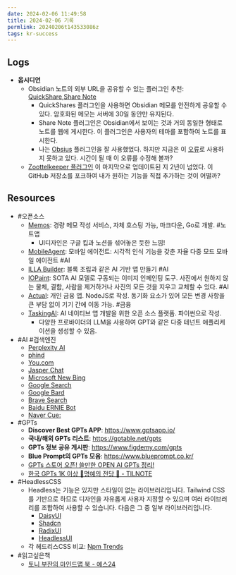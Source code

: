 ```yaml
---
date: 2024-02-06 11:49:58
title: 2024-02-06 기록
permlink: 20240206t143533086z
tags: kr-success
---
```

## Logs
- **옵시디언**
	- Obsidian 노트의 외부 URL을 공유할 수 있는 플러그인 추천: [QuickShare](https://obsidian.md/plugins?id=obsidian-quickshare),[Share Note](https://obsidian.md/plugins?id=share-note)
		- QuickShares 플러그인을 사용하면 Obsidian 메모를 안전하게 공유할 수 있다. 암호화된 메모는 서버에 30일 동안만 유지된다.
		- Share Note 플러그인은 Obsidian에서 보이는 것과 거의 동일한 형태로 노트를 웹에 게시한다. 이 플러그인은 사용자의 테마를 포함하여 노트를 표시한다.
		- 나는 [Obsius](https://github.com/jonstodle/obsius-obsidian-plugin) 플러그인을 잘 사용했었다. 하지만 지금은 이 [오류](https://github.com/jonstodle/obsius-obsidian-plugin/issues/16)로 사용하지 못하고 있다. 시간이 될 때 이 오류를 수정해 볼까?
	- [Zoottelkeeper 플러그인](https://github.com/akosbalasko/zoottelkeeper-obsidian-plugin) 이 마지막으로 업데이트된 지 2년이 넘었다. 이 GitHub 저장소를 포크하여 내가 원하는 기능을 직접 추가하는 것이 어떨까?

## Resources
- #오픈소스
	- [Memos](https://github.com/usememos/memos): 경량 메모 작성 서비스, 자체 호스팅 가능, 마크다운, Go로 개발. #노트앱
		- UI디자인은 구글 킵과 노션을 섞어놓은 듯한 느낌!
	- [MobileAgent](https://github.com/X-PLUG/MobileAgent.git): 모바일 에이전트: 시각적 인식 기능을 갖춘 자율 다중 모드 모바일 에이전트 #AI
	- [ILLA Builder](https://github.com/illacloud/illa-builder): 블록 조립과 같은 AI 기반 앱 만들기 #AI 
	- [IOPaint](https://github.com/Sanster/IOPaint): SOTA AI 모델로 구동되는 이미지 인페인팅 도구. 사진에서 원하지 않는 물체, 결함, 사람을 제거하거나 사진의 모든 것을 지우고 교체할 수 있다. #AI
	- [Actual](https://github.com/actualbudget/actual): 개인 금융 앱. NodeJS로 작성. 동기화 요소가 있어 모든 변경 사항을 큰 부담 없이 기기 간에 이동 가능. #금융
	- [TaskingAI](https://github.com/TaskingAI/TaskingAI): AI 네이티브 앱 개발을 위한 오픈 소스 플랫폼. 파이썬으로 작성.
		- 다양한 프로바이더의 LLM을 사용하여 GPT와 같은 다중 테넌트 애플리케이션을 생성할 수 있음.
- #AI #검색엔진
	- [Perplexity AI](https://perplexity.ai)
	- [phind](https://phind.com)
	- [You.com](https://you.com)
	- [Jasper Chat](https://www.jasper.ai/chat)
	- [Microsoft New Bing](https://www.microsoft.com/ko-kr/edge/features/the-new-bing)
	- [Google Search](https://blog.google/intl/ko-kr/products/explore-get-answers/generative-ai-search-kr/)
	- [Google Bard](https://bard.google.com/chat)
	- [Brave Search](https://brave.com/codellm/)
	- [Baidu ERNIE Bot](http://research.baidu.com/Blog/index-view?id=185)
	- [Naver Cue:](https://cue.search.naver.com/)
- #GPTs
	- **Discover Best GPTs APP**: https://www.gptsapp.io/
	- **국내/해외 GPTs 리스트**: https://gptable.net/gpts
	- **GPTs 정보 공유 게시판**: https://www.figdemy.com/gpts
	- **Blue Prompt의 GPTs 모음**: https://www.blueprompt.co.kr/
	- [GPTs 스토어 오픈! 쓸만한 OPEN AI GPTs 정리!](https://news.aikoreacommunity.com/gpt-seutoeo-opeun-sseulmanhan-gpt-jeongri)
	- [한국 GPTs 1K 이상 👑명예의 전당 👑 - TILNOTE](https://tilnote.io/pages/65a664c7a3c886d8bd41e8d3)
- #HeadlessCSS
	- Headless는 기능은 있지만 스타일이 없는 라이브러리입니다. Tailwind CSS를 기반으로 하므로 디자인을 자유롭게 사용자 지정할 수 있으며 여러 라이브러리를 조합하여 사용할 수 있습니다. 다음은 그 중 일부 라이브러리입니다.
		- [DaisyUI](https://github.com/saadeghi/daisyui) 
		- [Shadcn](https://ui.shadcn.com/) 
		- [RadixUI](https://www.radix-ui.com/)
		- [HeadlessUI](https://github.com/tailwindlabs/headlessui) 
	- 각 헤드리스CSS 비교: [Npm Trends](https://npmtrends.com/daisyui-vs-radix-ui-vs-shadcn-ui)
- #읽고싶은책
	- [토니 부잔의 마인드맵 북 - 예스24](https://m.yes24.com/Goods/Detail/3765018)